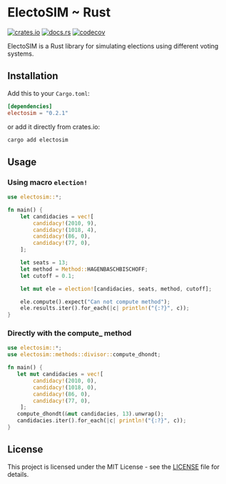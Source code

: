 # ElectoSIM ~ Rust

 [![crates.io](https://img.shields.io/crates/v/electosim.svg)](https://crates.io/crates/electosim) [![docs.rs](https://docs.rs/electosim/badge.svg)](https://docs.rs/electosim) [![codecov](https://codecov.io/gh/edugzlez/electosim-rs/graph/badge.svg?token=PZ76N09B8B)](https://codecov.io/gh/edugzlez/electosim-rs)

ElectoSIM is a Rust library for simulating elections using different voting systems.

## Installation

Add this to your `Cargo.toml`:

```toml
[dependencies]
electosim = "0.2.1"
```

or add it directly from crates.io:

```sh
cargo add electosim
```

## Usage

### Using macro `election!`

```rust
use electosim::*;

fn main() {
    let candidacies = vec![
        candidacy!(2010, 9),
        candidacy!(1018, 4),
        candidacy!(86, 0),
        candidacy!(77, 0),
    ];

    let seats = 13;
    let method = Method::HAGENBASCHBISCHOFF;
    let cutoff = 0.1;

    let mut ele = election![candidacies, seats, method, cutoff];

    ele.compute().expect("Can not compute method");
    ele.results.iter().for_each(|c| println!("{:?}", c));
}
```

### Directly with the compute_ method

```rust
use electosim::*;
use electosim::methods::divisor::compute_dhondt;

fn main() {
   let mut candidacies = vec![
        candidacy!(2010, 0),
        candidacy!(1018, 0),
        candidacy!(86, 0),
        candidacy!(77, 0),
    ];
   compute_dhondt(&mut candidacies, 13).unwrap();
   candidacies.iter().for_each(|c| println!("{:?}", c));
}
```

## License

This project is licensed under the MIT License - see the [LICENSE](LICENSE) file for details.

